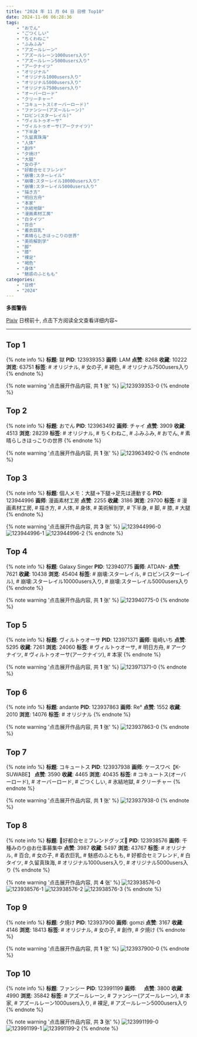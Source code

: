 ```yaml
---
title: "2024 年 11 月 04 日 日榜 Top10"
date: 2024-11-06 06:28:36
tags:
    - "おでん"
    - "ごつくしい"
    - "ちくわねこ"
    - "ふみふみ"
    - "アズールレーン"
    - "アズールレーン1000users入り"
    - "アズールレーン5000users入り"
    - "アークナイツ"
    - "オリジナル"
    - "オリジナル1000users入り"
    - "オリジナル5000users入り"
    - "オリジナル7500users入り"
    - "オーバーロード"
    - "クリーチャー"
    - "コキュートス(オーバーロード)"
    - "ファンシー(アズールレーン)"
    - "ロビン(スターレイル)"
    - "ヴィルトゥオーサ"
    - "ヴィルトゥオーサ(アークナイツ)"
    - "下半身"
    - "久留真珠海"
    - "人体"
    - "創作"
    - "夕焼け"
    - "大腿"
    - "女の子"
    - "好都合セミフレンド"
    - "崩壊:スターレイル"
    - "崩壊:スターレイル10000users入り"
    - "崩壊:スターレイル5000users入り"
    - "描き方"
    - "明日方舟"
    - "本家"
    - "氷結地獄"
    - "漫画素材工房"
    - "白タイツ"
    - "百合"
    - "着衣巨乳"
    - "素晴らしきほっこりの世界"
    - "美術解剖学"
    - "脚"
    - "膝"
    - "裸足"
    - "褐色"
    - "身体"
    - "魅惑のふともも"
categories:
    - "日榜"
    - "2024"
---
```


<i class="fa fa-triangle-exclamation"></i>**多图警告**<i class="fa fa-triangle-exclamation"></i>

[Pixiv](https://www.pixiv.net/) 日榜前十, 点击下方阅读全文查看详细内容~

<!-- more -->

---

## Top 1

{% note info %}
**标题**: 獄
**PID**: 123939353 **画师**: LAM
**点赞**: 8268 **收藏**: 10222 **浏览**: 63751
**标签**: # オリジナル, # 女の子, # 褐色, # オリジナル7500users入り
{% endnote %}

{% note warning '点击展开作品内容, 共 **1** 张' %}
![123939353-0](https://i.pixiv.re/img-original/img/2024/11/03/00/30/06/123939353_p0.jpg)
{% endnote %}

## Top 2

{% note info %}
**标题**: おでん
**PID**: 123963492 **画师**: チャイ
**点赞**: 3909 **收藏**: 4513 **浏览**: 28239
**标签**: # オリジナル, # ちくわねこ, # ふみふみ, # おでん, # 素晴らしきほっこりの世界
{% endnote %}

{% note warning '点击展开作品内容, 共 **1** 张' %}
![123963492-0](https://i.pixiv.re/img-original/img/2024/11/03/20/30/01/123963492_p0.png)
{% endnote %}

## Top 3

{% note info %}
**标题**: 個人メモ：大腿→下腿→足先は連動する
**PID**: 123944996 **画师**: 漫画素材工房
**点赞**: 2255 **收藏**: 3186 **浏览**: 29700
**标签**: # 漫画素材工房, # 描き方, # 人体, # 身体, # 美術解剖学, # 下半身, # 脚, # 膝, # 大腿
{% endnote %}

{% note warning '点击展开作品内容, 共 **3** 张' %}
![123944996-0](https://i.pixiv.re/img-original/img/2024/11/03/06/00/07/123944996_p0.jpg)
![123944996-1](https://i.pixiv.re/img-original/img/2024/11/03/06/00/07/123944996_p1.jpg)
![123944996-2](https://i.pixiv.re/img-original/img/2024/11/03/06/00/07/123944996_p2.jpg)
{% endnote %}

## Top 4

{% note info %}
**标题**: Galaxy Singer
**PID**: 123940775 **画师**: ATDAN-
**点赞**: 7621 **收藏**: 10438 **浏览**: 45404
**标签**: # 崩壊:スターレイル, # ロビン(スターレイル), # 崩壊:スターレイル10000users入り, # 崩壊:スターレイル5000users入り
{% endnote %}

{% note warning '点击展开作品内容, 共 **1** 张' %}
![123940775-0](https://i.pixiv.re/img-original/img/2024/11/03/01/18/37/123940775_p0.png)
{% endnote %}

## Top 5

{% note info %}
**标题**: ヴィルトゥオーサ
**PID**: 123971371 **画师**: 竜崎いち
**点赞**: 5295 **收藏**: 7261 **浏览**: 24060
**标签**: # ヴィルトゥオーサ, # 明日方舟, # アークナイツ, # ヴィルトゥオーサ(アークナイツ), # 本家
{% endnote %}

{% note warning '点击展开作品内容, 共 **1** 张' %}
![123971371-0](https://i.pixiv.re/img-original/img/2024/11/04/00/00/15/123971371_p0.jpg)
{% endnote %}

## Top 6

{% note info %}
**标题**: andante
**PID**: 123937863 **画师**: Re°
**点赞**: 1552 **收藏**: 2010 **浏览**: 14076
**标签**: # オリジナル
{% endnote %}

{% note warning '点击展开作品内容, 共 **1** 张' %}
![123937863-0](https://i.pixiv.re/img-original/img/2024/11/03/00/00/20/123937863_p0.png)
{% endnote %}

## Top 7

{% note info %}
**标题**: コキュートス
**PID**: 123937938 **画师**: ケースワベ【K-SUWABE】
**点赞**: 3590 **收藏**: 4465 **浏览**: 40435
**标签**: # コキュートス(オーバーロード), # オーバーロード, # ごつくしい, # 氷結地獄, # クリーチャー
{% endnote %}

{% note warning '点击展开作品内容, 共 **1** 张' %}
![123937938-0](https://i.pixiv.re/img-original/img/2024/11/03/00/00/30/123937938_p0.jpg)
{% endnote %}

## Top 8

{% note info %}
**标题**: 💜好都合セミフレンドグッズ💜
**PID**: 123938576 **画师**: 千種みのり@お仕事募集中
**点赞**: 3987 **收藏**: 5497 **浏览**: 43767
**标签**: # オリジナル, # 百合, # 女の子, # 着衣巨乳, # 魅惑のふともも, # 好都合セミフレンド, # 白タイツ, # 久留真珠海, # オリジナル1000users入り, # オリジナル5000users入り
{% endnote %}

{% note warning '点击展开作品内容, 共 **4** 张' %}
![123938576-0](https://i.pixiv.re/img-original/img/2024/11/03/00/09/06/123938576_p0.jpg)
![123938576-1](https://i.pixiv.re/img-original/img/2024/11/03/00/09/06/123938576_p1.jpg)
![123938576-2](https://i.pixiv.re/img-original/img/2024/11/03/00/09/06/123938576_p2.jpg)
![123938576-3](https://i.pixiv.re/img-original/img/2024/11/03/00/09/06/123938576_p3.jpg)
{% endnote %}

## Top 9

{% note info %}
**标题**: 夕焼け
**PID**: 123937900 **画师**: gomzi
**点赞**: 3167 **收藏**: 4146 **浏览**: 18413
**标签**: # オリジナル, # 女の子, # 創作, # 夕焼け
{% endnote %}

{% note warning '点击展开作品内容, 共 **1** 张' %}
![123937900-0](https://i.pixiv.re/img-original/img/2024/11/03/00/00/25/123937900_p0.jpg)
{% endnote %}

## Top 10

{% note info %}
**标题**: ファンシー
**PID**: 123991199 **画师**: ㅤ
**点赞**: 3800 **收藏**: 4990 **浏览**: 35842
**标签**: # アズールレーン, # ファンシー(アズールレーン), # 本家, # アズールレーン1000users入り, # 裸足, # アズールレーン5000users入り
{% endnote %}

{% note warning '点击展开作品内容, 共 **3** 张' %}
![123991199-0](https://i.pixiv.re/img-original/img/2024/11/04/17/27/05/123991199_p0.png)
![123991199-1](https://i.pixiv.re/img-original/img/2024/11/04/17/27/05/123991199_p1.png)
![123991199-2](https://i.pixiv.re/img-original/img/2024/11/04/17/27/05/123991199_p2.png)
{% endnote %}
